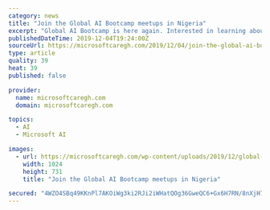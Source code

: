 ```yaml
---
category: news
title: "Join the Global AI Bootcamp meetups in Nigeria"
excerpt: "Global AI Bootcamp is here again. Interested in learning about artificial intelligence(AI) and Microsoft Azure? Then the Global AI Bootcamp presents you with that opportunity. Join others learners worldwide in the one day, free event at a local meetup near you. The Global AI Bootcamp is a free one-day event. Organized by local communities all ..."
publishedDateTime: 2019-12-04T19:24:00Z
sourceUrl: https://microsoftcaregh.com/2019/12/04/join-the-global-ai-bootcamp-meetups-in-nigeria/
type: article
quality: 39
heat: 39
published: false

provider:
  name: microsoftcaregh.com
  domain: microsoftcaregh.com

topics:
  - AI
  - Microsoft AI

images:
  - url: https://microsoftcaregh.com/wp-content/uploads/2019/12/global-AI-bootcamp-Nigeria-meetups-1024x731.jpg
    width: 1024
    height: 731
    title: "Join the Global AI Bootcamp meetups in Nigeria"

secured: "4WZO4SBq49KKnPl7AKOiWg3ki2RJi2iWHatQOg36GweQC6+Gx6H7RN/8nXjH7DbZX29v6l5ibukLK8DuAwhJc2IwkcjV7sUkw75TrN/BMpPwe3WkJTFrE62KXWPSLd1fcjqy1KFrFvPIV6Hr23a+9tggRKdZPMk9b/jU4Yu6/7O/cUYLZn3TLYZm/poFDPq3DmLFSSHAL5drPhUxIq2TElFsU0PSKLxSogNSM52vCCIzuHQJueMBDwzhR8QJrxSUPjVQk1/y2CZljKMFXJ25PQ==;KiqhLNNbMN5+ZfaScs52QA=="
---
```


